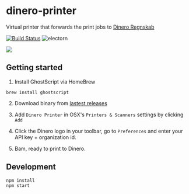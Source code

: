 # dinero-printer
Virtual printer that forwards the print jobs to [Dinero Regnskab](https://dinero.dk/)

[![Build Status](https://travis-ci.org/auchenberg/dinero-printer.svg?branch=master)](https://travis-ci.org/auchenberg/dinero-printer)
![electorn](https://img.shields.io/badge/powered%20by-Electron-9feaf9.svg)

![](.readme/demo.gif)

## Getting started

1. Install GhostScript via HomeBrew

```
brew install ghostscript
```

2. Download binary from [lastest releases](https://github.com/auchenberg/dinero-printer/releases)

3. Add `Dinero Printer` in OSX's `Printers & Scanners` settings by clicking `Add`

4. Click the Dinero logo in your toolbar, go to `Preferences` and enter your API key + organization id.

5. Bam, ready to print to Dinero.

## Development

```
npm install
npm start
```

